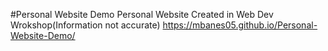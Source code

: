 #Personal Website Demo
Personal Website Created in Web Dev Wrokshop(Information not accurate)
https://mbanes05.github.io/Personal-Website-Demo/
